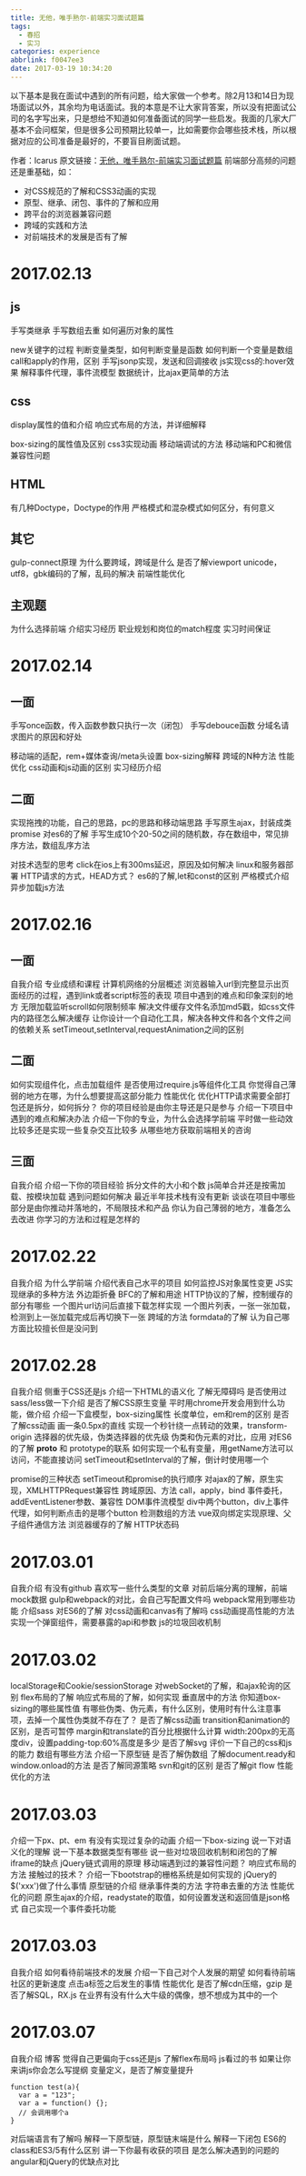 ```yaml
---
title: 无他，唯手熟尔-前端实习面试题篇
tags:
  - 春招
  - 实习
categories: experience
abbrlink: f0047ee3
date: 2017-03-19 10:34:20
---
```

以下基本是我在面试中遇到的所有问题，给大家做一个参考。除2月13和14日为现场面试以外，其余均为电话面试。我的本意是不让大家背答案，所以没有把面试公司的名字写出来，只是想给不知道如何准备面试的同学一些启发。我面的几家大厂基本不会问框架，但是很多公司预期比较单一，比如需要你会哪些技术栈，所以根据对应的公司准备是最好的，不要盲目刷面试题。
<!-- more -->
作者：Icarus
原文链接：[无他，唯手熟尔-前端实习面试题篇](https://xdlrt.github.io/2017/03/19/2017-03-19)
前端部分高频的问题还是重基础，如：
- 对CSS规范的了解和CSS3动画的实现
- 原型、继承、闭包、事件的了解和应用
- 跨平台的浏览器兼容问题
- 跨域的实践和方法
- 对前端技术的发展是否有了解

# 2017.02.13
## js
手写类继承
手写数组去重
如何遍历对象的属性
<!-- for in /hasOwnProperty -->
new关键字的过程
判断变量类型，如何判断变量是函数
如何判断一个变量是数组
call和apply的作用，区别
手写jsonp实现，发送和回调接收
js实现css的:hover效果
解释事件代理，事件流模型
数据统计，比ajax更简单的方法
<!-- new image对象，src会发送请求 -->

## css
display属性的值和介绍
响应式布局的方法，并详细解释
<!-- 宽度百分比，rem，flex -->
box-sizing的属性值及区别
css3实现动画
移动端调试的方法
移动端和PC和微信兼容性问题

## HTML
有几种Doctype，Doctype的作用
严格模式和混杂模式如何区分，有何意义

## 其它
gulp-connect原理
为什么要跨域，跨域是什么
是否了解viewport
unicode，utf8，gbk编码的了解，乱码的解决
前端性能优化

## 主观题
为什么选择前端
介绍实习经历
职业规划和岗位的match程度
实习时间保证

# 2017.02.14
## 一面
手写once函数，传入函数参数只执行一次（闭包）
手写debouce函数
分域名请求图片的原因和好处
<!-- 因为浏览器http请求有最大并发，避开这个策略/负载均衡 -->
移动端的适配，rem+媒体查询/meta头设置
box-sizing解释
跨域的N种方法
性能优化
css动画和js动画的区别
实习经历介绍

## 二面
实现拖拽的功能，自己的思路，pc的思路和移动端思路
手写原生ajax，封装成类promise
对es6的了解
手写生成10个20-50之间的随机数，存在数组中，常见排序方法，数组乱序方法
<!-- 乱序arr.sort(function(a,b){ return Math.random()>.5 ? -1 : 1;}); -->
对技术选型的思考
click在ios上有300ms延迟，原因及如何解决
linux和服务器部署
HTTP请求的方式，HEAD方式？
es6的了解,let和const的区别
严格模式介绍
异步加载js方法

# 2017.02.16
## 一面
自我介绍
专业成绩和课程
计算机网络的分层概述
浏览器输入url到完整显示出页面经历的过程，遇到link或者script标签的表现
项目中遇到的难点和印象深刻的地方
无限加载监听scroll如何限制频率
解决文件缓存文件名添加md5戳，如css文件内的路径怎么解决缓存
让你设计一个自动化工具，解决各种文件和各个文件之间的依赖关系
setTimeout,setInterval,requestAnimation之间的区别

## 二面
如何实现组件化，点击加载组件
是否使用过require.js等组件化工具
你觉得自己薄弱的地方在哪，为什么想要提高这部分能力
性能优化
优化HTTP请求需要全部打包还是拆分，如何拆分？
你的项目经验是由你主导还是只是参与
介绍一下项目中遇到的难点和解决办法
介绍一下你的专业，为什么会选择学前端
平时做一些动效比较多还是实现一些复杂交互比较多
从哪些地方获取前端相关的咨询

## 三面
自我介绍
介绍一下你的项目经验
拆分文件的大小和个数
js简单合并还是按需加载、按模块加载
遇到问题如何解决
最近半年技术栈有没有更新
谈谈在项目中哪些部分是由你推动并落地的，不局限技术和产品
你认为自己薄弱的地方，准备怎么去改进
你学习的方法和过程是怎样的

# 2017.02.22
自我介绍
为什么学前端
介绍代表自己水平的项目
如何监控JS对象属性变更
JS实现继承的多种方法
外边距折叠
BFC的了解和用途
HTTP协议的了解，控制缓存的部分有哪些
一个图片url访问后直接下载怎样实现
一个图片列表，一张一张加载，检测到上一张加载完成后再切换下一张
跨域的方法
formdata的了解
认为自己哪方面比较擅长但是没问到

# 2017.02.28
自我介绍
侧重于CSS还是js
介绍一下HTML的语义化
了解无障碍吗
是否使用过sass/less做一下介绍
是否了解CSS原生变量
平时用chrome开发会用到什么功能，做介绍
介绍一下盒模型，box-sizing属性
长度单位，em和rem的区别
是否了解css动画
画一条0.5px的直线
实现一个秒针绕一点转动的效果，transform-origin
选择器的优先级，伪类选择器的优先级
伪类和伪元素的对比，应用
对ES6的了解
__proto__ 和 prototype的联系
如何实现一个私有变量，用getName方法可以访问，不能直接访问
setTimeout和setInterval的了解，倒计时使用哪一个
<!-- setInterval内存开销大，倒计时不精确 -->
promise的三种状态
setTimeout和promise的执行顺序
对ajax的了解，原生实现，XMLHTTPRequest兼容性
跨域原因、方法
call，apply，bind
事件委托，addEventListener参数、兼容性
DOM事件流模型
div中两个button，div上事件代理，如何判断点击的是哪个button
检测数组的方法
vue双向绑定实现原理、父子组件通信方法
浏览器缓存的了解
HTTP状态码

# 2017.03.01
自我介绍
有没有github
喜欢写一些什么类型的文章
对前后端分离的理解，前端mock数据
gulp和webpack的对比，会自己写配置文件吗
webpack常用到哪些功能
介绍sass
对ES6的了解
对css动画和canvas有了解吗
css动画提高性能的方法
实现一个弹窗组件，需要暴露的api和参数
js的垃圾回收机制

# 2017.03.02
localStorage和Cookie/sessionStorage
对webSocket的了解，和ajax轮询的区别
flex布局的了解
响应式布局的了解，如何实现
垂直居中的方法
你知道box-sizing的哪些属性值
有哪些伪类、伪元素，有什么区别，使用时有什么注意事项，去掉一个属性伪类就不存在了？
是否了解css动画
transition和animation的区别，是否可暂停
margin和translate的百分比根据什么计算
width:200px的无高度div，设置padding-top:60%高度是多少
是否了解svg
评价一下自己的css和js的能力
数组有哪些方法
介绍一下原型链
是否了解伪数组
了解document.ready和window.onload的方法
是否了解同源策略
svn和git的区别
是否了解git flow
性能优化的方法

# 2017.03.03
介绍一下px、pt、em
有没有实现过复杂的动画
介绍一下box-sizing
说一下对语义化的理解
说一下基本数据类型有哪些
说一些对垃圾回收机制和闭包的了解
iframe的缺点
jQuery链式调用的原理
移动端遇到过的兼容性问题？
响应式布局的方法
接触过的技术？
介绍一下bootstrap的栅格系统是如何实现的
jQuery的$('xxx')做了什么事情
原型链的介绍
继承事件类的方法
字符串去重的方法
性能优化的问题
原生ajax的介绍，readystate的取值，如何设置发送和返回值是json格式
自己实现一个事件委托功能

# 2017.03.03
自我介绍
如何看待前端技术的发展
介绍一下自己对个人发展的期望
如何看待前端社区的更新速度
点击a标签之后发生的事情
性能优化
是否了解cdn压缩，gzip
是否了解SQL，RX.js
在业界有没有什么大牛级的偶像，想不想成为其中的一个

# 2017.03.07
自我介绍
博客
觉得自己更偏向于css还是js
了解flex布局吗
js看过的书
如果让你来讲js你会怎么写提纲
变量定义，是否了解变量提升
````
function test(a){
  var a = "123";
  var a = function() {};
  // 会调用哪个a
}
````
对后端语言有了解吗
解释一下原型链，原型链末端是什么
解释一下闭包
ES6的class和ES3/5有什么区别
讲一下你最有收获的项目
是怎么解决遇到的问题的
angular和jQuery的优缺点对比
